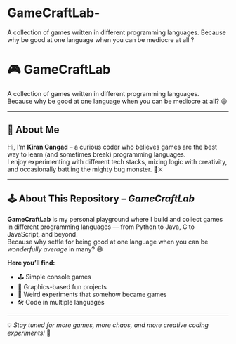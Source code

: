 # GameCraftLab-
A collection of games written in different programming languages. Because why be good at one language when you can be mediocre at all ?
# 🎮 GameCraftLab

A collection of games written in different programming languages.<br>
Because why be good at one language when you can be mediocre at all? 😄

---

## 👋 About Me  
Hi, I’m **Kiran Gangad** – a curious coder who believes games are the best way to learn (and sometimes break) programming languages.<br>
I enjoy experimenting with different tech stacks, mixing logic with creativity, and occasionally battling the mighty bug monster. 🐛⚔️  

---

## 🕹 About This Repository – *GameCraftLab*  
**GameCraftLab** is my personal playground where I build and collect games in different programming languages — from Python to Java, C to JavaScript, and beyond.<br>
Because why settle for being good at one language when you can be *wonderfully average* in many? 😄  

**Here you’ll find:**  
- 🕹 Simple console games  
- 🎨 Graphics-based fun projects  
- 🧪 Weird experiments that somehow became games  
- 🛠 Code in multiple languages  

---

💡 *Stay tuned for more games, more chaos, and more creative coding experiments!* 🚀

